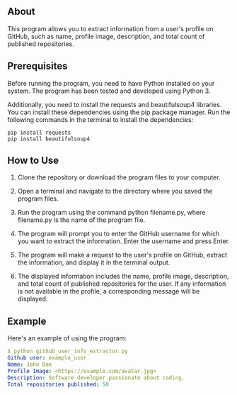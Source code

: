 ## About
This program allows you to extract information from a user's profile on GitHub, such as name, profile image, description, and total count of published repositories.

## Prerequisites
Before running the program, you need to have Python installed on your system. The program has been tested and developed using Python 3.

Additionally, you need to install the requests and beautifulsoup4 libraries. You can install these dependencies using the pip package manager. Run the following commands in the terminal to install the dependencies:

```
pip install requests
pip install beautifulsoup4
```

## How to Use

1. Clone the repository or download the program files to your computer.

2. Open a terminal and navigate to the directory where you saved the program files.

3. Run the program using the command python filename.py, where filename.py is the name of the program file.

4. The program will prompt you to enter the GitHub username for which you want to extract the information. Enter the username and press Enter.

5. The program will make a request to the user's profile on GitHub, extract the information, and display it in the terminal output.

6. The displayed information includes the name, profile image, description, and total count of published repositories for the user. If any information is not available in the profile, a corresponding message will be displayed.

## Example
Here's an example of using the program:

```yaml
$ python github_user_info_extractor.py
Github user: example_user
Name: John Doe
Profile Image: <https://example.com/avatar.jpg>
Description: Software developer passionate about coding.
Total repositories published: 50
```